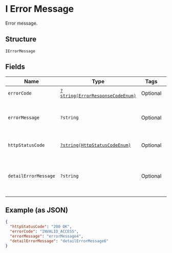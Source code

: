 
# I Error Message

Error message.

## Structure

`IErrorMessage`

## Fields

| Name | Type | Tags | Description | Getter | Setter |
|  --- | --- | --- | --- | --- | --- |
| `errorCode` | [`?string(ErrorResponseCodeEnum)`](../../doc/models/error-response-code-enum.md) | Optional | Error Code. | getErrorCode(): ?string | setErrorCode(?string errorCode): void |
| `errorMessage` | `?string` | Optional | Details and additional information about the error code. | getErrorMessage(): ?string | setErrorMessage(?string errorMessage): void |
| `httpStatusCode` | [`?string(HttpStatusCodeEnum)`](../../doc/models/http-status-code-enum.md) | Optional | HTML error code and description. | getHttpStatusCode(): ?string | setHttpStatusCode(?string httpStatusCode): void |
| `detailErrorMessage` | `?string` | Optional | More detail and information about the HTML error code. | getDetailErrorMessage(): ?string | setDetailErrorMessage(?string detailErrorMessage): void |

## Example (as JSON)

```json
{
  "httpStatusCode": "200 OK",
  "errorCode": "INVALID_ACCESS",
  "errorMessage": "errorMessage4",
  "detailErrorMessage": "detailErrorMessage6"
}
```

